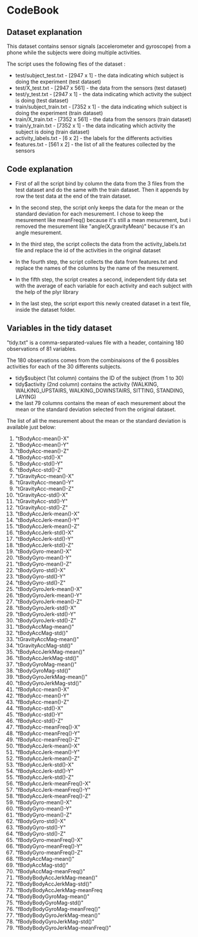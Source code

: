 # CodeBook 

## Dataset explanation

This dataset contains sensor signals (accelerometer and gyroscope) from a phone while the subjects were doing multiple activities.

The script uses the following fles of the dataset : 

* test/subject_test.txt - [2947 x 1] - the data indicating which subject is doing the experiment (test dataset)
* test/X_test.txt - [2947 x 561] - the data from the sensors (test dataset)
* test/y_test.txt - [2947 x 1] - the data indicating which activity the subject is doing (test dataset)
* train/subject_train.txt - [7352 x 1] - the data indicating which subject is doing the experiment (train dataset)
* train/X_train.txt - [7352 x 561] - the data from the sensors (train dataset)
* train/y_train.txt - [7352 x 1] - the data indicating which activity the subject is doing (train dataset)
* activity_labels.txt - [6 x 2] - the labels for the differents activities
* features.txt - [561 x 2] - the list of all the features collected by the sensors

## Code explanation

* First of all the script bind by column the data from the 3 files from the test dataset and do the same with the train dataset. Then it appends by row the test data at the end of the train dataset.

* In the second step, the script only keeps the data for the mean or the standard deviation for each mesurement. I chose to keep the mesurement like meanFreq() because it's still a mean mesurement, but i removed the mesurement like "angle(X,gravityMean)" because it's an angle mesurement.

* In the third step, the script collects the data from the activity_labels.txt file and replace the id of the activities in the original dataset

* In the fourth step, the script collects the data from features.txt and replace the names of the columns by the name of the mesurement.

* In the fifth step, the script creates a second, independent tidy data set with the average of each variable for each activity and each subject with the help of the plyr library

* In the last step, the script export this newly created dataset in a text file, inside the dataset folder.

## Variables in the tidy dataset

"tidy.txt" is a comma-separated-values file with a header, containing 180 observations of 81 variables.

The 180 observations comes from the combinaisons of the 6 possibles activities for each of the 30 differents subjects.

* tidy$subject (1st column) contains the ID of the subject (from 1 to 30)
* tidy$activity (2nd column) contains the activity (WALKING, WALKING_UPSTAIRS, WALKING_DOWNSTAIRS, SITTING, STANDING, LAYING)
* the last 79 columns contains the mean of each mesurement about the mean or the standard deviation selected from the original dataset.

The list of all the mesurement about the mean or the standard deviation is available just below:

1. "tBodyAcc-mean()-X"
2. "tBodyAcc-mean()-Y"
3. "tBodyAcc-mean()-Z"
4. "tBodyAcc-std()-X"
5. "tBodyAcc-std()-Y"
6. "tBodyAcc-std()-Z"
7. "tGravityAcc-mean()-X"
8. "tGravityAcc-mean()-Y"
9. "tGravityAcc-mean()-Z"
10. "tGravityAcc-std()-X"
11. "tGravityAcc-std()-Y"
12. "tGravityAcc-std()-Z"
13. "tBodyAccJerk-mean()-X"
14. "tBodyAccJerk-mean()-Y"
15. "tBodyAccJerk-mean()-Z"
16. "tBodyAccJerk-std()-X"
17. "tBodyAccJerk-std()-Y"
18. "tBodyAccJerk-std()-Z"
19. "tBodyGyro-mean()-X"
20. "tBodyGyro-mean()-Y"
21. "tBodyGyro-mean()-Z"
22. "tBodyGyro-std()-X"
23. "tBodyGyro-std()-Y"
24. "tBodyGyro-std()-Z"
25. "tBodyGyroJerk-mean()-X"
26. "tBodyGyroJerk-mean()-Y"
27. "tBodyGyroJerk-mean()-Z"
28. "tBodyGyroJerk-std()-X"
29. "tBodyGyroJerk-std()-Y"
30. "tBodyGyroJerk-std()-Z"
31. "tBodyAccMag-mean()"
32. "tBodyAccMag-std()"
33. "tGravityAccMag-mean()"
34. "tGravityAccMag-std()"
35. "tBodyAccJerkMag-mean()"
36. "tBodyAccJerkMag-std()"
37. "tBodyGyroMag-mean()"
38. "tBodyGyroMag-std()"
39. "tBodyGyroJerkMag-mean()"
40. "tBodyGyroJerkMag-std()"
41. "fBodyAcc-mean()-X"
42. "fBodyAcc-mean()-Y"
43. "fBodyAcc-mean()-Z"
44. "fBodyAcc-std()-X"
45. "fBodyAcc-std()-Y"
46. "fBodyAcc-std()-Z"
47. "fBodyAcc-meanFreq()-X"
48. "fBodyAcc-meanFreq()-Y"
49. "fBodyAcc-meanFreq()-Z"
50. "fBodyAccJerk-mean()-X"
51. "fBodyAccJerk-mean()-Y"
52. "fBodyAccJerk-mean()-Z"
53. "fBodyAccJerk-std()-X"
54. "fBodyAccJerk-std()-Y"
55. "fBodyAccJerk-std()-Z"
56. "fBodyAccJerk-meanFreq()-X"
57. "fBodyAccJerk-meanFreq()-Y"
58. "fBodyAccJerk-meanFreq()-Z"
59. "fBodyGyro-mean()-X"
60. "fBodyGyro-mean()-Y"
61. "fBodyGyro-mean()-Z"
62. "fBodyGyro-std()-X"
63. "fBodyGyro-std()-Y"
64. "fBodyGyro-std()-Z"
65. "fBodyGyro-meanFreq()-X"
66. "fBodyGyro-meanFreq()-Y"
67. "fBodyGyro-meanFreq()-Z"
68. "fBodyAccMag-mean()"
69. "fBodyAccMag-std()"
70. "fBodyAccMag-meanFreq()"
71. "fBodyBodyAccJerkMag-mean()"
72. "fBodyBodyAccJerkMag-std()"
73. "fBodyBodyAccJerkMag-meanFreq
74. "fBodyBodyGyroMag-mean()"
75. "fBodyBodyGyroMag-std()"
76. "fBodyBodyGyroMag-meanFreq()"
77. "fBodyBodyGyroJerkMag-mean()"
78. "fBodyBodyGyroJerkMag-std()"
79. "fBodyBodyGyroJerkMag-meanFreq()"